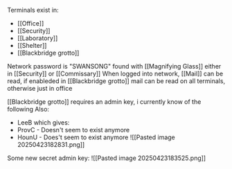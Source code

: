Terminals exist in:
- [[Office]]
- [[Security]]
- [[Laboratory]]
- [[Shelter]]
- [[Blackbridge grotto]]

Network password is "SWANSONG" found with [[Magnifying Glass]] either in [[Security]] or [[Commissary]]
When logged into network, [[Mail]] can be read, if enableded in [[Blackbridge grotto]] mail can be read on all terminals, otherwise just in office

[[Blackbridge grotto]] requires an admin key, i currently know of the following
Also:
- LeeB which gives:
- ProvC - Doesn't seem to exist anymore
- HounU - Does't seem to exist anymore
![[Pasted image 20250423182831.png]]

Some new secret admin key:
![[Pasted image 20250423183525.png]]
